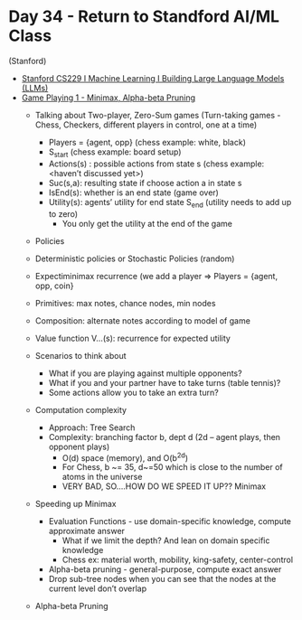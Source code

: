 # Day 34 - Return to Standford AI/ML Class

(Stanford)
* [Stanford CS229 I Machine Learning I Building Large Language Models (LLMs)](https://www.youtube.com/watch?v=9vM4p9NN0Ts)
* [Game Playing 1 - Minimax, Alpha-beta Pruning](https://www.youtube.com/watch?v=3pU-Hrz_xy4&list=PLoROMvodv4rOca_Ovz1DvdtWuz8BfSWL2&index=21)
    * Talking about Two-player, Zero-Sum games (Turn-taking games - Chess, Checkers, different players in control, one at a time)
        * Players = {agent, opp}   (chess example: white, black)
        * S<sub>start</sub>        (chess example: board setup)
        * Actions(s) : possible actions from state s (chess example: <haven’t discussed yet>)
        * Suc(s,a): resulting state if choose action a in state s 
        * IsEnd(s): whether is an end state (game over)
        * Utility(s): agents’ utility for end state S<sub>end</sub> (utility needs to add up to zero)
            * You only get the utility at the end of the game
    * Policies
    *   Deterministic policies or Stochastic Policies (random)
    * Expectiminimax recurrence (we add a player => Players = {agent, opp, coin}
    * Primitives: max notes, chance nodes, min nodes
    * Composition: alternate notes according to model of game
    * Value function V…(s): recurrence for expected utility
    * Scenarios to think about
        * What if you are playing against multiple opponents?
        * What if you and your partner have to take turns (table tennis)?
        * Some actions allow you to take an extra turn?
    * Computation complexity 
        * Approach: Tree Search
        * Complexity: branching factor b, dept d (2d – agent plays, then opponent plays)
            * O(d) space (memory), and O(b<sup>2d</sup>)
            * For Chess, b ~= 35, d~=50 which is close to the number of atoms in the universe
            * VERY BAD, SO….HOW DO WE SPEED IT UP?? Minimax
    * Speeding up Minimax
        * Evaluation Functions - use domain-specific knowledge, compute approximate answer
            * What if we limit the depth? And lean on domain specific knowledge
            * Chess ex:  material worth, mobility, king-safety, center-control
        * Alpha-beta pruning - general-purpose, compute exact answer
         * Drop sub-tree nodes when you can see that the nodes at the current level don’t overlap
        
    * Alpha-beta Pruning
